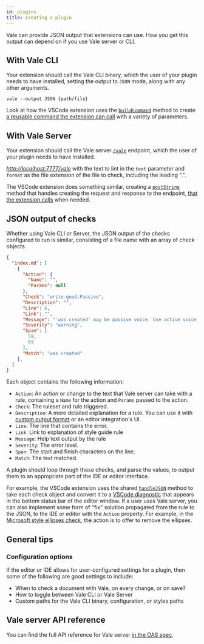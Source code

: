 ```yaml
---
id: plugins
title: Creating a plugin
---
```


Vale can provide JSON output that extensions can use. How you get this output can depend on if you use Vale server or CLI.

## With Vale CLI

Your extension should call the Vale CLI binary, which the user of your plugin needs to have installed, setting the output to `JSON` mode, along with any other arguments.

```shell
vale --output JSON {path/file}
```

Look at how the VSCode extension uses the [`buildCommand`](https://github.com/errata-ai/vale-vscode/blob/78cd80ff5bcc043f51aa22126997c4e86e5b13fd/src/features/vsUtils.ts#L290) method to create [a reusable command the extension can call](https://github.com/errata-ai/vale-vscode/blob/78cd80ff5bcc043f51aa22126997c4e86e5b13fd/src/features/vsProvider.ts#L97) with a variety of parameters.

## With Vale Server

Your extension should call the Vale server [`/vale`](https://docs.errata.ai/api/index.html#/Linting%20and%20Suggestions/LintText) endpoint, which the user of your plugin needs to have installed.

_<http://localhost:7777/vale>_ with the text to lint in the `text` parameter and `format` as the file extension of the file to check, including the leading ".".

The VSCode extension does something similar, creating a [`postString`](https://github.com/errata-ai/vale-vscode/blob/dbdb13bdf05c3ca8562a3f181c07fcb609ea9793/src/features/vsUtils.ts#L238) method that handles creating the request and response to the endpoint, [that the extension calls](https://github.com/errata-ai/vale-vscode/blob/78cd80ff5bcc043f51aa22126997c4e86e5b13fd/src/features/vsProvider.ts#L44) when needed.

## JSON output of checks

Whether using Vale CLI or Server, the JSON output of the checks configured to run is similar, consisting of a file name with an array of check objects.

```json
{
  "index.md": [
    {
      "Action": {
        "Name": "",
        "Params": null
      },
      "Check": "write-good.Passive",
      "Description": "",
      "Line": 6,
      "Link": "",
      "Message": "'was created' may be passive voice. Use active voice if you can.",
      "Severity": "warning",
      "Span": [
        59,
        69
      ],
      "Match": "was created"
    },
  ]
}
```

Each object contains the following information:

-   `Action`: An action or change to the text that Vale server can take with a rule, containing a `Name` for the action and `Params` passed to the action.
-   `Check`: The ruleset and rule triggered.
-   `Description`: A more detailed explanation for a rule. You can use it with [custom output format](https://docs.errata.ai/vale/cli#--output) or an editor integration's UI.
-   `Line`: The line that contains the error.
-   `Link`: Link to explanation of style guide rule
-   `Message`: Help text output by the rule
-   `Severity`: The error level.
-   `Span`: The start and finish characters on the line.
-   `Match`: The text matched.

A plugin should loop through these checks, and parse the values, to output them to an appropriate part of the IDE or editor interface.

For example, the VSCode extension uses the shared [`handleJSON`](https://github.com/errata-ai/vale-vscode/blob/78cd80ff5bcc043f51aa22126997c4e86e5b13fd/src/features/vsProvider.ts#L110) method to take each check object and convert it to a [VSCode diagnostic](https://code.visualstudio.com/api/references/vscode-api#Diagnostic) that appears in the bottom status bar of the editor window. If a user uses Vale server, you can also implement some form of "fix" solution propagated from the rule to the JSON, to the IDE or editor with the `Action` property. For example, in the [Microsoft style ellipses check](https://github.com/errata-ai/Microsoft/blob/ec219cff4ef10c558945f25dcb47eb1fc6ebca24/Microsoft/Ellipses.yml), the action is to offer to remove the ellipses.

## General tips

### Configuration options

If the editor or IDE allows for user-configured settings for a plugin, then some of the following are good settings to include:

-   When to check a document with Vale, on every change, or on save?
-   How to toggle between Vale CLI or Vale Server
-   Custom paths for the Vale CLI binary, configuration, or styles paths

## Vale server API reference

You can find the full API reference for Vale server [in the OAS spec](https://docs.errata.ai/api/index.html#/Linting%20and%20Suggestions/LintText).
